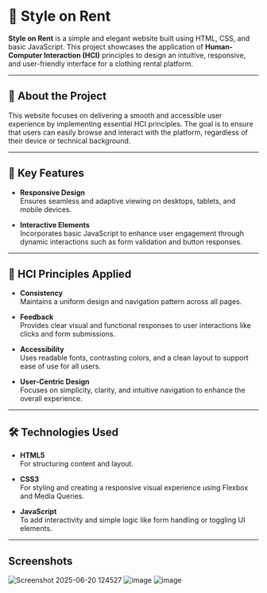 # 👗 Style on Rent

**Style on Rent** is a simple and elegant website built using HTML, CSS, and basic JavaScript. This project showcases the application of **Human-Computer Interaction (HCI)** principles to design an intuitive, responsive, and user-friendly interface for a clothing rental platform.

---

## 📌 About the Project

This website focuses on delivering a smooth and accessible user experience by implementing essential HCI principles. The goal is to ensure that users can easily browse and interact with the platform, regardless of their device or technical background.

---

## 🌟 Key Features

- **Responsive Design**  
  Ensures seamless and adaptive viewing on desktops, tablets, and mobile devices.

- **Interactive Elements**  
  Incorporates basic JavaScript to enhance user engagement through dynamic interactions such as form validation and button responses.

---

## 🎯 HCI Principles Applied

- **Consistency**  
  Maintains a uniform design and navigation pattern across all pages.

- **Feedback**  
  Provides clear visual and functional responses to user interactions like clicks and form submissions.

- **Accessibility**  
  Uses readable fonts, contrasting colors, and a clean layout to support ease of use for all users.

- **User-Centric Design**  
  Focuses on simplicity, clarity, and intuitive navigation to enhance the overall experience.

---

## 🛠️ Technologies Used

- **HTML5**  
  For structuring content and layout.

- **CSS3**  
  For styling and creating a responsive visual experience using Flexbox and Media Queries.

- **JavaScript**  
  To add interactivity and simple logic like form handling or toggling UI elements.

---

 ## Screenshots
![Screenshot 2025-06-20 124527](https://github.com/user-attachments/assets/15a9b666-790a-44f1-b648-9c6dadc54833)
![image](https://github.com/user-attachments/assets/8aa650f8-8ce5-4018-8a4f-cc75021183fd)
![image](https://github.com/user-attachments/assets/4fd697ae-92ff-43d1-8429-d7be552625bf)



 
